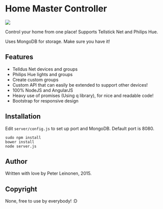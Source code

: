 # Home Master Controller

![](http://qvintus.pharatropic.se/imagehost/viewImage/150516_1342.png)

Control your home from one place!
Supports Tellstick Net and Philips Hue.

Uses MongoDB for storage. Make sure you have it!

## Features
* Telldus Net devices and groups
* Philips Hue lights and groups
* Create custom groups
* Custom API that can easily be extended to support other devices!
* 100% NodeJS and AngularJS
* Heavy use of promises (Using q library), for nice and readable code!
* Bootstrap for responsive design

## Installation

Edit `server/config.js` to set up port and MongoDB. Default port is 8080.


```
sudo npm install
bower install
node server.js
```

## Author
Written with love by Peter Leinonen, 2015.


## Copyright
None, free to use by everybody! :D
